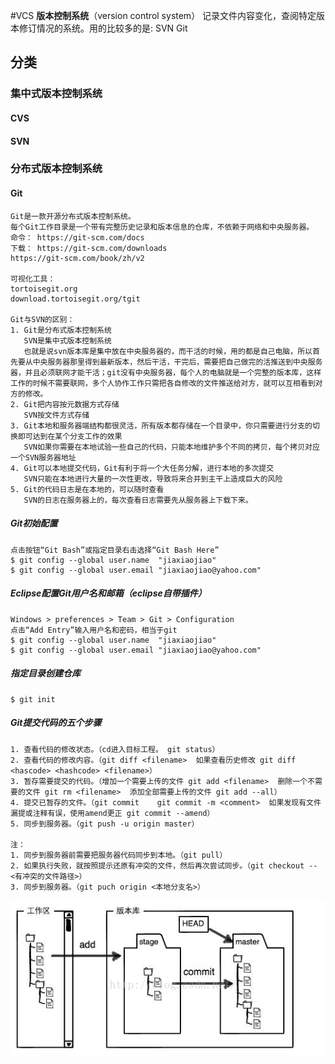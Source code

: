 #VCS
**版本控制系统**（version control system） 记录文件内容变化，查阅特定版本修订情况的系统。用的比较多的是: SVN Git

## 分类
### 集中式版本控制系统
#### CVS
#### SVN
### 分布式版本控制系统
#### Git
```text
Git是一款开源分布式版本控制系统。
每个Git工作目录是一个带有完整历史记录和版本信息的仓库，不依赖于网络和中央服务器。
命令： https://git-scm.com/docs 
下载： https://git-scm.com/downloads
https://git-scm.com/book/zh/v2

可视化工具：
tortoisegit.org
download.tortoisegit.org/tgit

Git与SVN的区别：
1. Git是分布式版本控制系统
   SVN是集中式版本控制系统
   也就是说svn版本库是集中放在中央服务器的，而干活的时候，用的都是自己电脑，所以首先要从中央服务器那里得到最新版本，然后干活，干完后，需要把自己做完的活推送到中央服务器，并且必须联网才能干活；git没有中央服务器，每个人的电脑就是一个完整的版本库，这样工作的时候不需要联网，多个人协作工作只需把各自修改的文件推送给对方，就可以互相看到对方的修改。
2. Git把内容按元数据方式存储
   SVN按文件方式存储
3. Git本地和服务器端结构都很灵活，所有版本都存储在一个目录中，你只需要进行分支的切换即可达到在某个分支工作的效果
   SVN如果你需要在本地试验一些自己的代码，只能本地维护多个不同的拷贝，每个拷贝对应一个SVN服务器地址
4. Git可以本地提交代码，Git有利于将一个大任务分解，进行本地的多次提交
   SVN只能在本地进行大量的一次性更改，导致将来合并到主干上造成巨大的风险
5. Git的代码日志是在本地的，可以随时查看
   SVN的日志在服务器上的，每次查看日志需要先从服务器上下载下来。

```

##### Git初始配置
```text
点击按钮“Git Bash”或指定目录右击选择“Git Bash Here”
$ git config --global user.name  "jiaxiaojiao"
$ git config --global user.email "jiaxiaojiao@yahoo.com"
```

##### Eclipse配置Git用户名和邮箱（eclipse自带插件）

```text
Windows > preferences > Team > Git > Configuration
点击“Add Entry”输入用户名和密码，相当于git
$ git config --global user.name  "jiaxiaojiao"
$ git config --global user.email "jiaxiaojiao@yahoo.com"
```


##### 指定目录创建仓库
```text
$ git init
```

##### Git提交代码的五个步骤
```text
1. 查看代码的修改状态。（cd进入目标工程。 git status）
2. 查看代码的修改内容。（git diff <filename>  如果查看历史修改 git diff <hascode> <hashcode> <filename>）
3. 暂存需要提交的代码。（增加一个需要上传的文件 git add <filename>  删除一个不需要的文件 git rm <filename>  添加全部需要上传的文件 git add --all）
4. 提交已暂存的文件。（git commit    git commit -m <comment>  如果发现有文件漏提或注释有误，使用amend更正 git commit --amend）
5. 同步到服务器。（git push -u origin master）

注：
1. 同步到服务器前需要把服务器代码同步到本地。（git pull）
2. 如果执行失败，就按照提示还原有冲突的文件，然后再次尝试同步。（git checkout -- <有冲突的文件路径>）
3. 同步到服务器。（git puch origin <本地分支名>）
```
![Git版本库](git.png)


